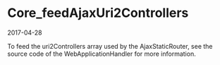 Core_feedAjaxUri2Controllers
===============================
2017-04-28


To feed the uri2Controllers array used by the AjaxStaticRouter, 
see the source code of the WebApplicationHandler for more information.
